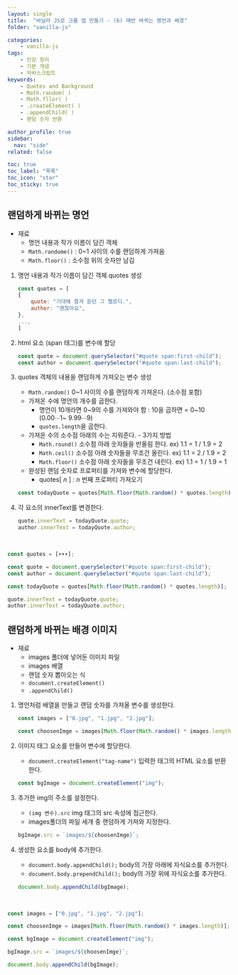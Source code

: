 ```yaml
---
layout: single
title:  "바닐라 JS로 크롬 앱 만들기 - (6) 매번 바뀌는 명언과 배경"
folder: "vanilla-js"

categories:
    - vanilla-js
tags:
    - 인강 정리
    - 기본 개념
    - 자바스크립트    
keywords:
    - Quotes and Background
    - Math.random( )
    - Math.fllor( )
    - .createElement( )
    - .appendChild( )
    - 랜덤 숫자 반환

author_profile: true
sidebar:
  nav: "side"
related: false

toc: true
toc_label: "목록"
toc_icon: "star"
toc_sticky: true
---
```


## 랜덤하게 바뀌는 명언  
- 재료
    - 명언 내용과 작가 이름이 담긴 객체
    - `Math.randome()` : 0~1 사이의 수를 랜덤하게 가져옴
    - `Math.floor()` : 소수점 위의 숫자만 남김

1. 명언 내용과 작가 이름이 담긴 객체 quotes 생성
    ```js
    const quotes = [
    {
        quote: "기대해 즐겨 듣던 그 멜로디.",
        author: "괜찮아요",
    },
    ...,
    ]
    ```

2. html 요소 (span 태그)를 변수에 할당
    ```js
    const quote = document.querySelector("#quote span:first-child");
    const author = document.querySelector("#quote span:last-child");
    ```

3. quotes 객체의 내용을 랜덤하게 가져오는 변수 생성
    - `Math.random()` 0~1 사이의 수를 랜덤하게 가져온다. (소수점 포함)
    - 가져온 수에 명언의 개수를 곱한다.
        - 명언이 10개라면 0~9의 수를 가져와야 함 : 10을 곱하면 = 0~10 (0.00∙∙∙1~ 9.99∙∙∙9)
        - `quotes.length`을 곱한다.
    - 가져온 수의 소수점 아래의 수는 지워준다. - 3가지 방법
        - `Math.round()` 소수점 아래 숫자들을 반올림 한다. ex) 1.1 = 1 / 1.9 = 2
        - `Math.ceil()` 소수점 아래 숫자들을 무조건 올린다. ex) 1.1 = 2 / 1.9 = 2
        - `Math.floor()` 소수점 아래 숫자들을 무조건 내린다. ex) 1.1 = 1 / 1.9 = 1
    - 완성된 랜덤 숫자로 프로퍼티를 가져와 변수에 할당한다.
        - quotes[ _n_ ] : _n_ 번째 프로퍼티 가져오기

    ```js
    const todayQuote = quotes[Math.floor(Math.random() * quotes.length)];
    ```

4. 각 요소의 innerText를 변경한다.
    ```js
    quote.innerText = todayQuote.quote;
    author.innerText = todayQuote.author;
    ```
<br/>

```js
const quotes = [∙∙∙];

const quote = document.querySelector("#quote span:first-child");
const author = document.querySelector("#quote span:last-child");

const todayQuote = quotes[Math.floor(Math.random() * quotes.length)];

quote.innerText = todayQuote.quote;
author.innerText = todayQuote.author;
```

## 랜덤하게 바뀌는 배경 이미지  
- 재료
    - images 폴더에 넣어둔 이미지 파일
    - images 배열
    - 랜덤 숫자 뽑아오는 식
    - `document.createElement()`
    - `.appendChild()`

1. 명언처럼 배열을 만들고 랜덤 숫자를 가져올 변수를 생성한다.
    ```js
    const images = ["0.jpg", "1.jpg", "2.jpg"];

    const choosenImge = images[Math.floor(Math.random() * images.length)];
    ```

2. 이미지 태그 요소를 만들어 변수에 할당한다.
    - `document.createElement("tag-name")` 입력한 태그의 HTML 요소를 반환한다.

    ```js
    const bgImage = document.createElement("img");
    ```

3. 추가한 img의 주소를 설정한다.
    - `(img 변수).src` img 태그의 src 속성에 접근한다.
    - images폴더의 파일 세개 중 랜덤하게 가져와 지정한다.

    ```js
    bgImage.src = `images/${choosenImge}`;
    ```

4. 생성한 요소를 body에 추가한다.
    - `document.body.appendChild();` body의 가장 아래에 자식요소를 추가한다.
    - `document.body.prependChild();` body의 가장 위에 자식요소를 추가한다.

    ```js
    document.body.appendChild(bgImage);
    ```
<br/>

```js
const images = ["0.jpg", "1.jpg", "2.jpg"];

const choosenImge = images[Math.floor(Math.random() * images.length)];

const bgImage = document.createElement("img");

bgImage.src = `images/${choosenImge}`;

document.body.appendChild(bgImage);
```

